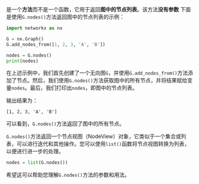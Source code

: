 是一个**方法**而不是一个函数，它用于返回**图中的节点列表**。该方法**没有参数**
下面是使用`G.nodes()`方法返回图中的节点列表的示例：

```python
import networkx as nx

G = nx.Graph()
G.add_nodes_from([1, 2, 3, 'A', 'B'])

nodes = G.nodes()
print(nodes)
```

在上述示例中，我们首先创建了一个无向图`G`，并使用`G.add_nodes_from()`方法添加了节点。然后，我们使用`G.nodes()`方法获取图中的所有节点，并将结果赋给变量`nodes`。最后，我们打印出`nodes`，即图中的节点列表。

输出结果为：

```
[1, 2, 3, 'A', 'B']
```

可以看到，`G.nodes()`方法返回了图中的所有节点。

`G.nodes()`方法返回一个节点视图（NodeView）对象，它类似于一个集合或列表，可以进行迭代和其他操作。您可以使用`list()`函数将节点视图转换为列表，以便进行进一步的处理。

```python
nodes = list(G.nodes())
```

希望这可以帮助您理解`G.nodes()`方法的参数和用法。